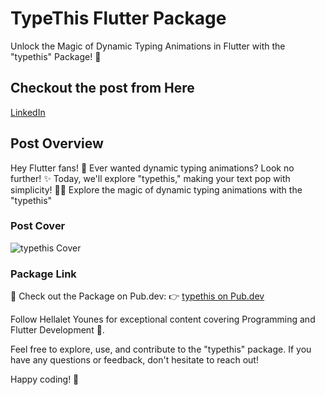 # TypeThis Flutter Package

Unlock the Magic of Dynamic Typing Animations in Flutter with the "typethis" Package! 🚀

## Checkout the post from Here
[LinkedIn](https://www.linkedin.com/feed/update/urn:li:activity:7137101564627795968/)

## Post Overview

Hey Flutter fans! 🎉 Ever wanted dynamic typing animations? Look no further! ✨ Today, we'll explore "typethis," making your text pop with simplicity! 💬🚀
Explore the magic of dynamic typing animations with the "typethis"

### Post Cover
![typethis Cover](https://media.licdn.com/dms/image/D4D22AQEgluFrkKAs3Q/feedshare-shrink_800/0/1701554767198?e=1710374400&v=beta&t=20mJhVTpfa9iuygV7XM0MD7lqTZZSRF9f3eRJw1IUlk)

### Package Link
🔗 Check out the Package on Pub.dev:
👉 [typethis on Pub.dev](https://pub.dev/packages/typethis)

Follow Hellalet Younes for exceptional content covering Programming and Flutter Development 💎.

Feel free to explore, use, and contribute to the "typethis" package. If you have any questions or feedback, don't hesitate to reach out!

Happy coding! 🚀

